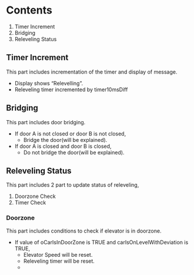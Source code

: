 # Contents

1. Timer Increment
2. Bridging
3. Releveling Status

## Timer Increment
This part includes incrementation of the timer and display of message.

- Display shows “Relevelling”.
- Releveling timer incremented by timer10msDiff

## Bridging
This part includes door bridging.

- If door A is not closed or door B is not closed,
  - Bridge the door(will be explained).
- If door A is closed and door B is closed,
  - Do not bridge the door(will be explained).

## Releveling Status
This part includes 2 part to update status of releveling,

1. Doorzone Check
2. Timer Check

### Doorzone
This part includes conditions to check if elevator is in doorzone.

- If value of oCarIsInDoorZone is TRUE and carIsOnLevelWithDeviation is TRUE,
  - Elevator Speed will be reset.
  - Releveling timer will be reset.
  - 
